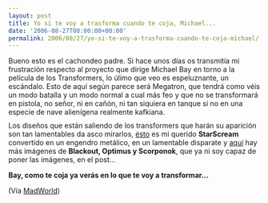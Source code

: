 ```yaml
---
layout: post
title: Yo si te voy a trasforma cuando te coja, Michael...
date: '2006-08-27T00:00:00+00:00'
permalink: 2006/08/27/yo-si-te-voy-a-trasforma-cuando-te-coja-michael/
---
```

Bueno esto es el cachondeo padre. Si hace unos días os transmitía mi frustración respecto al proyecto que dirige Michael Bay en torno a la película de los Transformers, lo úlimo que veo es espeluznante, un escándalo. Esto de aquí según parece será Megatron, que tendrá como véis un modo batalla y un modo normal a cual más feo y que no se transformará en pistola, no señor, ni en cañón, ni tan siquiera en tanque si no en una especie de nave alienígena realmente kafkiana.
<a href="http://www.flickr.com/photos/forfy/225312341/"><img style="display:block; margin:0px auto 10px; text-align:center;cursor:pointer; cursor:hand;" src="http://photos1.blogger.com/blogger/6639/1972/1600/megatorn.jpg" border="0" alt="" /></a>Los diseños que están saliendo de los transformers que harán su aparición son tan lamentables da asco mirarlos, <a href="http://www.tfw2005.com/boards/imagehosting/3941344e686dd5ca67.jpg">ésto</a> es mi querido <span style="font-weight:bold;">StarScream</span> convertido en un engendro metálico, en un lamentable disparate y <a href="http://www.tfw2005.com/boards/showthread.php?t=108437">aquí</a> hay más imágenes de <span style="font-weight:bold;">Blackout, Optimus y Scorponok</span>, que ya ni soy capaz de poner las imágenes, en el post...

<span style="font-weight:bold;">Bay, como te coja ya verás en lo que te voy a transformar...</span>

(Vía <a href="http://forfy.blogspot.com/2006/08/definitivamente-as-no-mr-bay-as-no-2.html">MadWorld</a>)
